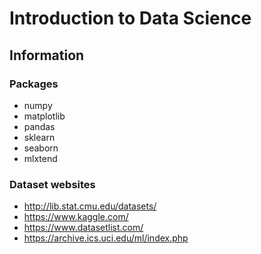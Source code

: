# Introduction to Data Science

## Information

### Packages 
* numpy
* matplotlib
* pandas 
* sklearn
* seaborn
* mlxtend

### Dataset websites
* http://lib.stat.cmu.edu/datasets/
* https://www.kaggle.com/
* https://www.datasetlist.com/
* https://archive.ics.uci.edu/ml/index.php
